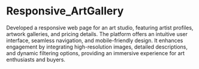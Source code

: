 # Responsive_ArtGallery
Developed a responsive web page for an art studio, featuring artist profiles, artwork galleries, and pricing details. The platform offers an intuitive user interface, seamless navigation, and mobile-friendly design. It enhances engagement by integrating high-resolution images, detailed descriptions, and dynamic filtering options, providing an immersive experience for art enthusiasts and buyers.
